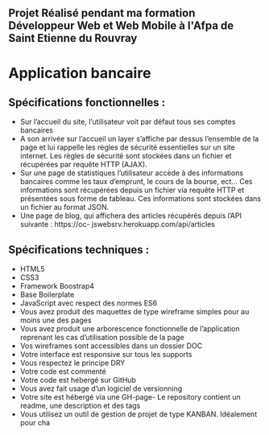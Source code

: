 ## Projet Réalisé pendant ma formation Développeur Web et Web Mobile à l'Afpa de Saint Etienne du Rouvray

# Application bancaire

## Spécifications fonctionnelles :
- Sur l’accueil du site, l’utilisateur voit par défaut tous ses comptes bancaires
- A son arrivée sur l’accueil un layer s’affiche par dessus l’ensemble de la page et lui rappelle les
règles de sécurité essentielles sur un site internet. Les règles de sécurité sont stockées dans un
fichier et récupérées par requête HTTP (AJAX).
- Sur une page de statistiques l’utilisateur accède à des informations bancaires comme les taux
d’emprunt, le cours de la bourse, ect... Ces informations sont récupérées depuis un fichier via
requête HTTP et présentées sous forme de tableau. Ces informations sont stockées dans un fichier
au format JSON.
- Une page de blog, qui affichera des articles récupérés depuis l’API suivante : https://oc-
jswebsrv.herokuapp.com/api/articles


## Spécifications techniques :
- HTML5
- CSS3
- Framework Boostrap4
- Base Boilerplate
- JavaScript avec respect des normes ES6
- Vous avez produit des maquettes de type wireframe simples pour au moins une des pages
- Vous avez produit une arborescence fonctionnelle de l’application reprenant les cas d’utilisation
possible de la page
- Vos wireframes sont accessibles dans un dossier DOC
- Votre interface est responsive sur tous les supports
- Vous respectez le principe DRY
- Votre code est commenté
- Votre code est hébergé sur GitHub
- Vous avez fait usage d’un logiciel de versionning
- Votre site est hébergé via une GH-page- Le repository contient un readme, une description et des tags
- Vous utilisez un outil de gestion de projet de type KANBAN. Idéalement pour cha
